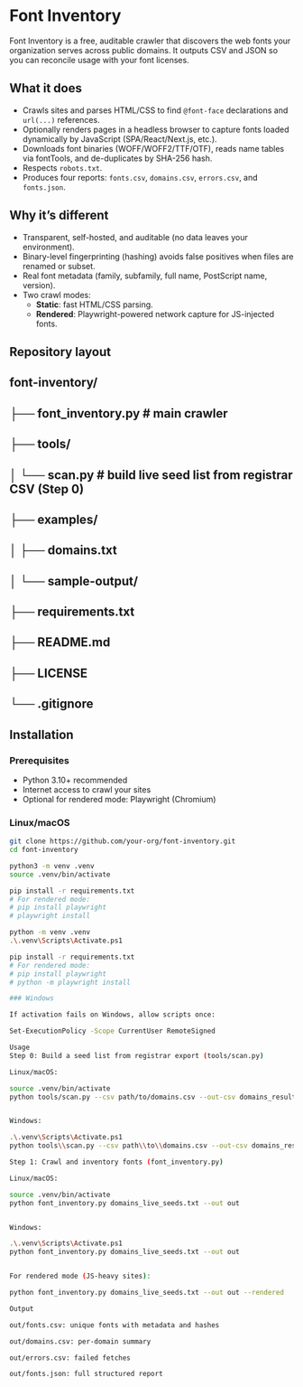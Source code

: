 # Font Inventory

Font Inventory is a free, auditable crawler that discovers the web fonts your organization serves across public domains. It outputs CSV and JSON so you can reconcile usage with your font licenses.

## What it does

- Crawls sites and parses HTML/CSS to find `@font-face` declarations and `url(...)` references.
- Optionally renders pages in a headless browser to capture fonts loaded dynamically by JavaScript (SPA/React/Next.js, etc.).
- Downloads font binaries (WOFF/WOFF2/TTF/OTF), reads name tables via fontTools, and de-duplicates by SHA-256 hash.
- Respects `robots.txt`.
- Produces four reports: `fonts.csv`, `domains.csv`, `errors.csv`, and `fonts.json`.

## Why it’s different

- Transparent, self-hosted, and auditable (no data leaves your environment).
- Binary-level fingerprinting (hashing) avoids false positives when files are renamed or subset.
- Real font metadata (family, subfamily, full name, PostScript name, version).
- Two crawl modes:
  - **Static**: fast HTML/CSS parsing.
  - **Rendered**: Playwright-powered network capture for JS-injected fonts.

## Repository layout

## font-inventory/
## ├── font_inventory.py # main crawler
## ├── tools/
## │ └── scan.py # build live seed list from registrar CSV (Step 0)
## ├── examples/
## │ ├── domains.txt
## │ └── sample-output/
## ├── requirements.txt
## ├── README.md
## ├── LICENSE
## └── .gitignore

## Installation

### Prerequisites

- Python 3.10+ recommended
- Internet access to crawl your sites
- Optional for rendered mode: Playwright (Chromium)

### Linux/macOS

```bash
git clone https://github.com/your-org/font-inventory.git
cd font-inventory

python3 -m venv .venv
source .venv/bin/activate

pip install -r requirements.txt
# For rendered mode:
# pip install playwright
# playwright install

python -m venv .venv
.\.venv\Scripts\Activate.ps1

pip install -r requirements.txt
# For rendered mode:
# pip install playwright
# python -m playwright install

### Windows

If activation fails on Windows, allow scripts once:

Set-ExecutionPolicy -Scope CurrentUser RemoteSigned

Usage
Step 0: Build a seed list from registrar export (tools/scan.py)

Linux/macOS:

source .venv/bin/activate
python tools/scan.py --csv path/to/domains.csv --out-csv domains_results.csv --out-seeds domains_live_seeds.txt


Windows:

.\.venv\Scripts\Activate.ps1
python tools\\scan.py --csv path\\to\\domains.csv --out-csv domains_results.csv --out-seeds domains_live_seeds.txt

Step 1: Crawl and inventory fonts (font_inventory.py)

Linux/macOS:

source .venv/bin/activate
python font_inventory.py domains_live_seeds.txt --out out


Windows:

.\.venv\Scripts\Activate.ps1
python font_inventory.py domains_live_seeds.txt --out out


For rendered mode (JS-heavy sites):

python font_inventory.py domains_live_seeds.txt --out out --rendered

Output

out/fonts.csv: unique fonts with metadata and hashes

out/domains.csv: per-domain summary

out/errors.csv: failed fetches

out/fonts.json: full structured report